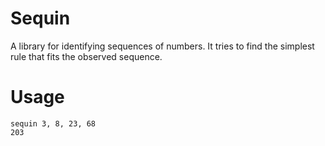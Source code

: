 # Sequin

A library for identifying sequences of numbers. It tries to find the simplest rule that fits the observed sequence.


# Usage

```
sequin 3, 8, 23, 68
203
```